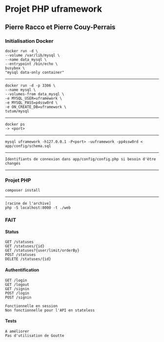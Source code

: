 # Projet PHP uframework

## Pierre Racco et Pierre Couy-Perrais

### Initialisation Docker

    docker run -d \
    --volume /var/lib/mysql \
    --name data_mysql \
    --entrypoint /bin/echo \
    busybox \
    "mysql data-only container"

--- 

    docker run -d -p 3306 \
    --name mysql \
    --volumes-from data_mysql \
    -e MYSQL_USER=uframework \
    -e MYSQL_PASS=p4ssw0rd \
    -e ON_CREATE_DB=uframework \
    tutum/mysql

---

	docker ps 
	-> <port>

--- 
	
	mysql uframework -h127.0.0.1 -P<port> -uuframework -pp4ssw0rd < app/config/schema.sql

---

	Identifiants de connexion dans app/config/config.php si besoin d'être changés

---

### Projet PHP

	composer install

---
	[racine de l'archive]
	php -S localhost:8000 -t ./web


### FAIT

#### Status

	GET /statuses
	GET /statuses/{id}
	GET /statuses?{user/limit/orderBy}
	POST /statuses
	DELETE /statuses/{id}

#### Authentification

	GET /login
	GET /logout
	GET /signin
	POST /login
	POST /signin

	Fonctionnelle en session
	Non fonctionnelle pour l'API en stateless

#### Tests

	A améliorer
	Pas d'utilisation de Goutte
